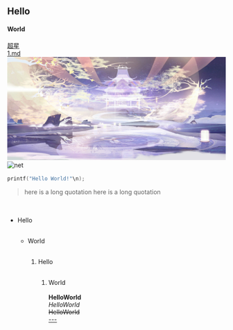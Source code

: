 ## Hello<br>
#### World<br>
[超星](http://jlu.fy.chaoxing.com/portal)<br>
[1.md](https://github.com/Dagny-l/helloworld/edit/main/1.md)<br>
<img src="https://github.com/Dagny-l/helloworld/blob/main/images/Screenshot_20200701_070157_com.tencent.swy.jpg" alt="repositories"><br>
<img src="https://pic.sogou.com/d?query=GitHub&forbidqc=&entityid=&preQuery=&rawQuery=&queryList=&st=&did=2" alt="net"><br>
```c
printf("Hello World!"\n);
```
<blockquote>
<p>here is a long quotation here is a long quotation</p>
</blockquote>　
<ul><li>Hello</li><br>
<ul><li>World</li><br>
<ol><li>Hello</li><br>
<ol><li>World</li><br>
<b>HelloWorld</b><br>
<i>HelloWorld</i><br>
<s>HelloWorld</s><br>
<u>---</u>
